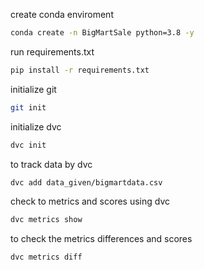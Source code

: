 create conda enviroment
```bash
conda create -n BigMartSale python=3.8 -y
```
run requirements.txt
```bash
pip install -r requirements.txt
```
initialize git
```bash
git init
```

initialize dvc
```bash
dvc init
```
to track data by dvc
```bash
dvc add data_given/bigmartdata.csv
```
check to metrics and scores using dvc
```bash
dvc metrics show
```
to check the metrics differences and scores

```bash
dvc metrics diff
```


